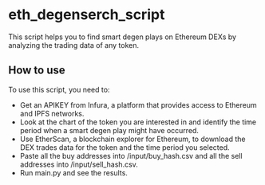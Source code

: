 # eth_degenserch_script

This script helps you to find smart degen plays on Ethereum DEXs by analyzing the trading data of any token.  

## How to use

To use this script, you need to:  
- Get an APIKEY from Infura, a platform that provides access to Ethereum and IPFS networks.
- Look at the chart of the token you are interested in and identify the time period when a smart degen play might have occurred.
- Use EtherScan, a blockchain explorer for Ethereum, to download the DEX trades data for the token and the time period you selected.
- Paste all the buy addresses into /input/buy_hash.csv and all the sell addresses into /input/sell_hash.csv.
- Run main.py and see the results.
